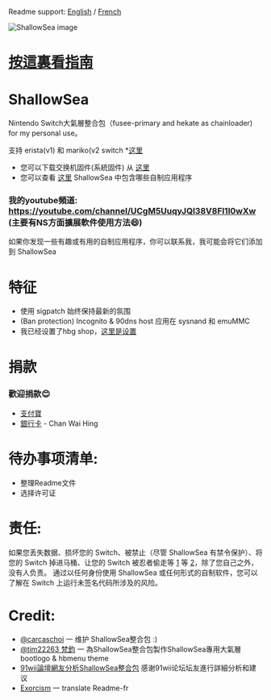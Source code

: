 Readme support: [English](https://github.com/carcaschoi/ShallowSea/blob/main/README-EN.md) / [French](https://github.com/carcaschoi/ShallowSea/blob/main/README-FR.md)

![ShallowSea image](https://user-images.githubusercontent.com/64573431/115142050-358bc380-a072-11eb-855b-357475e4f3d7.jpg)
# [按這裏看指南](https://github.com/carcaschoi/ShallowSea/blob/main/User%20guide.md)
# ShallowSea
Nintendo Switch大氣層整合包（fusee-primary and hekate as chainloader) for my personal use。

支持 erista(v1) 和 mariko(v2 switch
*[这里](https://github.com/carcaschoi/rcmloader-package)
* 您可以下载交换机固件(系統固件) 从  [这里](https://darthsternie.net/switch-firmwares/)
* 您可以查看  [这里](https://github.com/carcaschoi/ShallowSea/blob/main/ShallowSea%20homebrew%20app%20includes.md) ShallowSea 中包含哪些自制应用程序
### 我的youtube頻道: https://youtube.com/channel/UCgM5UuqyJQl38V8FI1l0wXw (主要有NS方面擴展軟件使用方法😄)
如果你发现一些有趣或有用的自制应用程序，你可以联系我，我可能会将它们添加到 ShallowSea
# 特征
* 使用 sigpatch 始终保持最新的氛围
* (Ban protection) Incognito & 90dns host 应用在 sysnand 和 emuMMC
* 我已经设置了hbg shop，[这里是设置](https://github.com/carcaschoi/ShallowSea/blob/main/tinfoil%20shop%20setup)

# 捐款
### 歡迎捐款😊
* [支付寶](https://user-images.githubusercontent.com/64573431/114517581-0ee41c00-9c71-11eb-8230-d6b029fc9cc2.jpg)
* [銀行卡](https://user-images.githubusercontent.com/64573431/114518848-5fa84480-9c72-11eb-95aa-7809a6e3332d.jpg) - Chan Wai Hing

# 待办事项清单:
* 整理Readme文件
* 选择许可证

# 责任:
如果您丢失数据、损坏您的 Switch、被禁止（尽管 ShallowSea 有禁令保护）、将您的 Switch 掉进马桶、让您的 Switch 被忍者偷走等 [1](https://www.youtube.com/watch?v=XnwvYiMK3ik) 等 [2](https://www.youtube.com/watch?v=6X5kP6NjDTw)，除了您自己之外，没有人负责。 通过以任何身份使用 ShallowSea 或任何形式的自制软件，您可以了解在 Switch 上运行未签名代码所涉及的风险。 
# Credit:
* [@carcaschoi](https://github.com/carcaschoi) 一 维护 ShallowSea整合包 :)
* [@tim22263 梵鈞](https://github.com/tim22263) 一 為ShallowSea整合包製作ShallowSea專用大氣層bootlogo & hbmenu theme
* [91wii論壇網友分析ShallowSea整合包](
https://www.91wii.com/thread-231061-1-1.html) 感谢91wii论坛坛友進行詳細分析和建议
* [Exorcism](https://github.com/bettydreemurr) 一 translate Readme-fr
